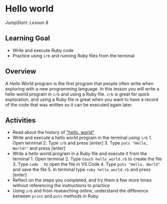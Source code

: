 # Hello world
_JumpStart: Lesson 8_

## Learning Goal
* Write and execute Ruby code
* Practice using `irb` and running Ruby files from the terminal

## Overview
A _Hello World_ program is the first program that people often write when exploring with a new programming language. In this lesson you will write a hello world program in `irb` and using a Ruby file. `irb` is great for quick exploration, and using a Ruby file is great when you want to have a record of the code that was written so it can be executed again later.

## Activities
* Read about the history of ["hello, world"](https://en.wikipedia.org/wiki/%22Hello,_World!%22_program)
* Write and execute a hello world program in the terminal using `irb`
		1. Open terminal
		2. Type `irb` and press [enter]
		3. Type `puts "Hello, World!"` and press [enter]
* Write a hello world program in a Ruby file and execute it from the terminal
		1. Open terminal
		2. Type `touch hello_world.rb` to create the file
		3. Type `code .` to open the file in VS Code
		4. Type `puts "Hello, World"` and save the file
		5. In terminal type `ruby hello_world.rb` and press [enter]
* Reflect on the steps you completed, and try them a few more times without referencing the instructions to practice
* Using `irb` and from researching online, understand the difference between `print` and `puts` methods in Ruby.
